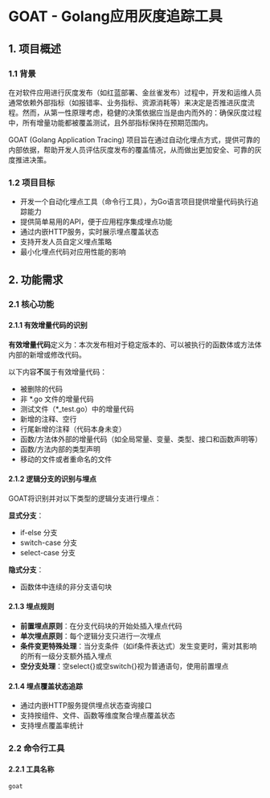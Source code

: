 # GOAT - Golang应用灰度追踪工具

## 1. 项目概述

### 1.1 背景

在对软件应用进行灰度发布（如红蓝部署、金丝雀发布）过程中，开发和运维人员通常依赖外部指标（如报错率、业务指标、资源消耗等）来决定是否推进灰度流程。然而，从第一性原理考虑，稳健的决策依据应当是由内而外的：确保灰度过程中，所有增量功能都被覆盖测试，且外部指标保持在预期范围内。

GOAT (Golang Application Tracing) 项目旨在通过自动化埋点方式，提供可靠的内部依据，帮助开发人员评估灰度发布的覆盖情况，从而做出更加安全、可靠的灰度推进决策。

### 1.2 项目目标

- 开发一个自动化埋点工具（命令行工具），为Go语言项目提供增量代码执行追踪能力
- 提供简单易用的API，便于应用程序集成埋点功能
- 通过内嵌HTTP服务，实时展示埋点覆盖状态
- 支持开发人员自定义埋点策略
- 最小化埋点代码对应用性能的影响

## 2. 功能需求

### 2.1 核心功能

#### 2.1.1 有效增量代码的识别

**有效增量代码**定义为：本次发布相对于稳定版本的、可以被执行的函数体或方法体内部的新增或修改代码。

以下内容**不**属于有效增量代码：
- 被删除的代码
- 非 *.go 文件的增量代码
- 测试文件（*_test.go）中的增量代码
- 新增的注释、空行
- 行尾新增的注释（代码本身未变）
- 函数/方法体外部的增量代码（如全局常量、变量、类型、接口和函数声明等）
- 函数/方法内部的类型声明
- 移动的文件或者重命名的文件

#### 2.1.2 逻辑分支的识别与埋点

GOAT将识别并对以下类型的逻辑分支进行埋点：

**显式分支**：
- if-else 分支
- switch-case 分支
- select-case 分支

**隐式分支**：
- 函数体中连续的非分支语句块

#### 2.1.3 埋点规则

- **前置埋点原则**：在分支代码块的开始处插入埋点代码
- **单次埋点原则**：每个逻辑分支只进行一次埋点
- **条件变更特殊处理**：当分支条件（如if条件表达式）发生变更时，需对其影响的所有一级分支额外插入埋点
- **空分支处理**：空select{}或空switch{}视为普通语句，使用前置埋点

#### 2.1.4 埋点覆盖状态追踪

- 通过内嵌HTTP服务提供埋点状态查询接口
- 支持按组件、文件、函数等维度聚合埋点覆盖状态
- 支持埋点覆盖率统计

### 2.2 命令行工具

#### 2.2.1 工具名称

```
goat
```